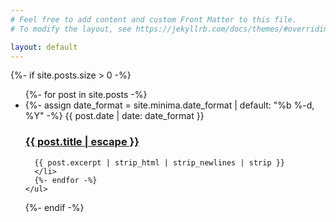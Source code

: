 ```yaml
---
# Feel free to add content and custom Front Matter to this file.
# To modify the layout, see https://jekyllrb.com/docs/themes/#overriding-theme-defaults

layout: default
---
```


<div class="home">
  {%- if site.posts.size > 0 -%}
    <!-- <h2 class="post-list-heading">{{ page.list_title | default: "Posts" }}</h2> -->
    <ul class="post-list">
      {%- for post in site.posts -%}
      <li>
        {%- assign date_format = site.minima.date_format | default: "%b %-d, %Y" -%}
        <span class="post-meta">{{ post.date | date: date_format }}</span>
        <h3 class="post-title">
          <a class="post-link" href="{{ post.url | relative_url }}">
            {{ post.title | escape }}
          </a>
        </h3>

      {{ post.excerpt | strip_html | strip_newlines | strip }}
      </li>
      {%- endfor -%}
    </ul>
  {%- endif -%}

</div>
